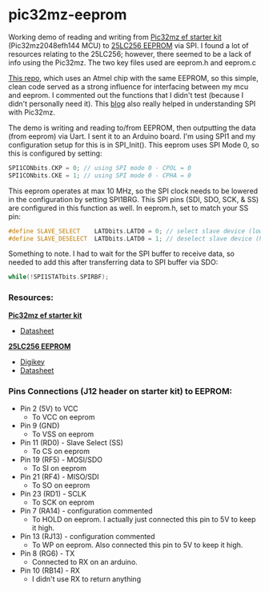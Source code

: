 # pic32mz-eeprom
Working demo of reading and writing from [Pic32mz ef starter kit](https://www.microchip.com/Developmenttools/ProductDetails/Dm320007#additional-summary) (Pic32mz2048efh144 MCU) to [25LC256 EEPROM](https://www.microchip.com/wwwproducts/en/25LC256) via SPI. I found a lot of resources relating to the 25LC256; however, there seemed to be a lack of info using the Pic32mz. The two key files used are eeprom.h and eeprom.c

[This repo](https://github.com/hexagon5un/AVR-Programming/tree/master/Chapter16_SPI/spiEEPROMDemo), which uses an Atmel chip with the same EEPROM, so this simple, clean code served as a strong influence for interfacing between my mcu and eeprom. I commented out the functions that I didn't test (because I didn't personally need it). This [blog](http://aidanmocke.com/blog/2018/09/01/spi-sd/) also really helped in understanding SPI with Pic32mz.

The demo is writing and reading to/from EEPROM, then outputting the data (from eeprom) via Uart. I sent it to an Arduino board. I'm using SPI1 and my configuration setup for this is in SPI_Init(). This eeprom uses SPI Mode 0, so this is configured by setting:
```cpp 
SPI1CONbits.CKP = 0; // using SPI mode 0 - CPOL = 0
SPI1CONbits.CKE = 1; // using SPI mode 0 - CPHA = 0
``` 
This eeprom operates at max 10 MHz, so the SPI clock needs to be lowered in the configuration by setting SPI1BRG. This SPI pins (SDI, SDO, SCK, & SS) are configured in this function as well. In eeprom.h, set to match your SS pin:
```cpp 
#define SLAVE_SELECT    LATDbits.LATD0 = 0; // select slave device (low)
#define SLAVE_DESELECT  LATDbits.LATD0 = 1; // deselect slave device (high)
```

Something to note. I had to wait for the SPI buffer to receive data, so needed to add this after transferring data to SPI buffer via SDO:
```cpp 
while(!SPI1STATbits.SPIRBF);
```

### Resources:

**[Pic32mz ef starter kit](https://www.microchip.com/Developmenttools/ProductDetails/Dm320007#additional-summary)**
- [Datasheet](https://github.com/square/certstrap)


**[25LC256 EEPROM](https://www.microchip.com/wwwproducts/en/25LC256)**
- [Digikey](https://www.digikey.com/product-detail/en/microchip-technology/25LC256-I-P/25LC256-I-P-ND/665615)
- [Datasheet](http://ww1.microchip.com/downloads/en/DeviceDoc/21822G.pdf)


### Pins Connections (J12 header on starter kit) to EEPROM:

- Pin 2 (5V) to VCC
    - To VCC on eeprom
- Pin 9 (GND) 
    - To VSS on eeprom
- Pin 11 (RD0) - Slave Select (SS)
    - To CS on eeprom
- Pin 19 (RF5) - MOSI/SDO
    - To SI on eeprom
- Pin 21 (RF4) - MISO/SDI
    - To SO on eeprom
- Pin 23 (RD1) - SCLK
    - To SCK on eeprom
- Pin 7 (RA14) - configuration commented
    - To HOLD on eeprom. I actually just connected this pin to 5V to keep it high.
- Pin 13 (RJ13) - configuration commented
    - To WP on eeprom. Also connected this pin to 5V to keep it high.
- Pin 8 (RG6) - TX
    - Connected to RX on an arduino.
- Pin 10 (RB14) - RX
    - I didn't use RX to return anything
